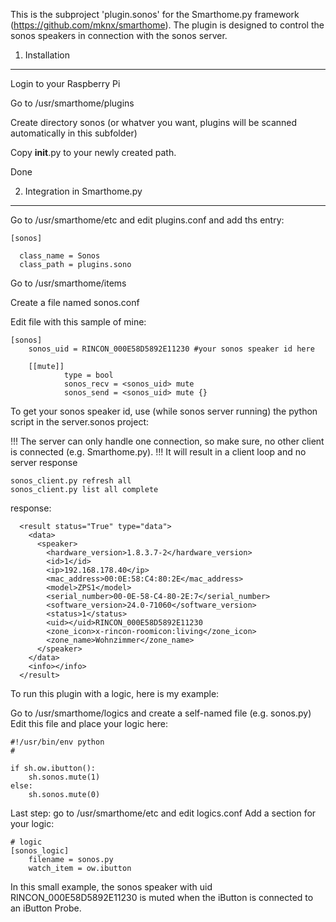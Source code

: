 
This is the subproject 'plugin.sonos' for the Smarthome.py framework (https://github.com/mknx/smarthome).
The plugin is designed to control the sonos speakers in connection with the sonos server.

1. Installation
-----------------------------

  Login to your Raspberry Pi
  
  Go to /usr/smarthome/plugins
  
  Create directory sonos (or whatver you want, plugins will be scanned automatically in this subfolder)
  
  Copy __init__.py to your newly created path.
  
  Done


2. Integration in Smarthome.py
------------------------------

  Go to /usr/smarthome/etc and edit plugins.conf and add ths entry:
  
  
    [sonos]
  
      class_name = Sonos
      class_path = plugins.sono
  


  Go to /usr/smarthome/items
    
  Create a file named sonos.conf
  
  Edit file with this sample of mine:
  
  
    [sonos]
        sonos_uid = RINCON_000E58D5892E11230 #your sonos speaker id here

        [[mute]]
                type = bool
                sonos_recv = <sonos_uid> mute
                sonos_send = <sonos_uid> mute {}
  
  
  To get your sonos speaker id, use (while sonos server running) the python script in the server.sonos project:
      
  !!! The server can only handle one connection, so make sure, no other client is connected (e.g. Smarthome.py).
  !!! It will result in a client loop and no server response 
      
  
    sonos_client.py refresh all
    sonos_client.py list all complete
      
  
  
  response:
      
      <result status="True" type="data">
        <data>
          <speaker>
            <hardware_version>1.8.3.7-2</hardware_version>
            <id>1</id>
            <ip>192.168.178.40</ip>
            <mac_address>00:0E:58:C4:80:2E</mac_address>
            <model>ZPS1</model>
            <serial_number>00-0E-58-C4-80-2E:7</serial_number>
            <software_version>24.0-71060</software_version>
            <status>1</status>
            <uid></uid>RINCON_000E58D5892E11230
            <zone_icon>x-rincon-roomicon:living</zone_icon>
            <zone_name>Wohnzimmer</zone_name>
          </speaker>
        </data>
        <info></info>
      </result>      
        
    
  To run this plugin with a logic, here is my example:
    
  Go to /usr/smarthome/logics and create a self-named file (e.g. sonos.py)
  Edit this file and place your logic here:
    
    
    #!/usr/bin/env python
    #

    if sh.ow.ibutton():
        sh.sonos.mute(1)
    else:
        sh.sonos.mute(0)

    
  Last step: go to /usr/smarthome/etc and edit logics.conf
  Add a section for your logic:
    
    # logic
    [sonos_logic]
        filename = sonos.py
        watch_item = ow.ibutton
    
    
    
  In this small example, the sonos speaker with uid RINCON_000E58D5892E11230 is muted when the iButton is connected       to an iButton Probe.
    
